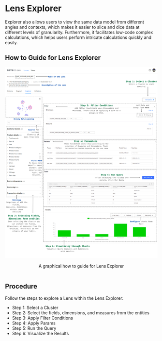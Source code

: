 # Lens Explorer

Explorer also allows users to view the same data model from different angles and contexts, which makes it easier to slice and dice data at different levels of granularity. Furthermore, it facilitates low-code complex calculations, which helps users perform intricate calculations quickly and easily.

## How to Guide for Lens Explorer
 
<center>

![A graphical how to guide for Lens Explorer](./Step_1_Select_a_Cluster_Select_a_Cluster_to_start_querying.svg)

</center>

<figcaption align = "center">A graphical how to guide for Lens Explorer</figcaption>
<br>

## Procedure

Follow the steps to explore a Lens within the Lens Explorer:

- Step 1: Select a Cluster
- Step 2: Select the fields, dimensions, and measures from the entities
- Step 3: Apply Filter Conditions
- Step 4: Apply Params
- Step 5: Run the Query
- Step 6: Visualize the Results